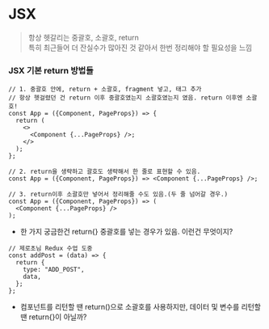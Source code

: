 # JSX

> 항상 헷갈리는 중괄호, 소괄호, return  
> 특히 최근들어 더 잔실수가 많아진 것 같아서 한번 정리해야 할 필요성을 느낌

### JSX 기본 return 방법들

```JSX
// 1. 중괄호 안에, return + 소괄호, fragment 넣고, 태그 추가
// 항상 헷걸렸던 건 return 이후 중괄호였는지 소괄호였는지 였음. return 이후엔 소괄호!
const App = ({Component, PageProps}) => {
  return (
    <>
      <Component {...PageProps} />;
    </>
  );
};

// 2. return을 생략하고 괄호도 생략해서 한 줄로 표현할 수 있음.
const App = ({Component, PageProps}) => <Component {...PageProps} />;

// 3. return이후 소괄호만 넣어서 정리해줄 수도 있음.(두 줄 넘어갈 경우.)
const App = ({Component, PageProps}) => (
  <Component {...PageProps} />
);
```

- 한 가지 궁금한건 return{} 중괄호를 넣는 경우가 있음. 이런건 무엇이지?

```JSX
// 제로초님 Redux 수업 도중
const addPost = (data) => {
  return {
    type: "ADD_POST",
    data,
  };
};
```

- 컴포넌트를 리턴할 땐 return()으로 소괄호를 사용하지만, 데이터 및 변수를 리턴할 땐 return{}이 아닐까?
